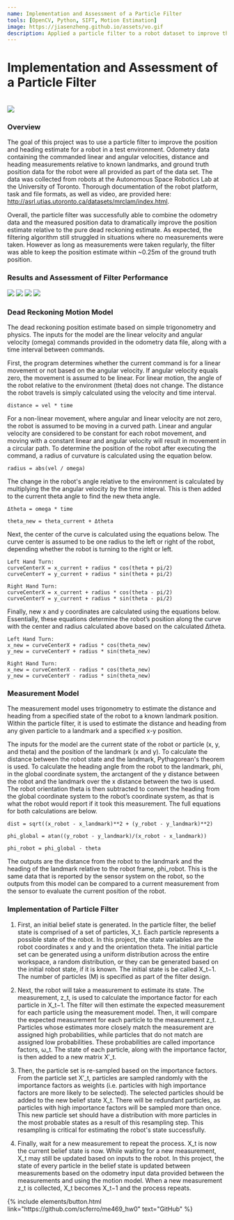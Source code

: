 ```yaml
---
name: Implementation and Assessment of a Particle Filter 
tools: [OpenCV, Python, SIFT, Motion Estimation]
image: https://jiasenzheng.github.io/assets/vo.gif
description: Applied a particle filter to a robot dataset to improve the position estimate of the robot. 
---
```


# Implementation and Assessment of a Particle Filter 
<br>

<img src="{{ site.url }}{{ site.baseurl }}/assets/particle_filter_5.png"/>


### Overview
The goal of this project was to use a particle filter to improve the position and heading estimate for a robot in a test environment. Odometry data containing the commanded linear and angular velocities, distance and heading measurements relative to known landmarks, and ground truth position data for the robot were all provided as part of the data set. The data was collected from robots at the Autonomous Space Robotics Lab at the University of Toronto. Thorough documentation of the robot platform, task and file formats, as well as video, are provided here: http://asrl.utias.utoronto.ca/datasets/mrclam/index.html.

Overall, the particle filter was successfully able to combine the odometry data and the measured position data to dramatically improve the position estimate relative to the pure dead reckoning estimate. As expected, the filtering algorithm still struggled in situations where no measurements were taken. However as long as measurements were taken regularly, the filter was able to keep the position estimate within ~0.25m of the ground truth position. 


### Results and Assessment of Filter Performance
<img src="{{ site.url }}{{ site.baseurl }}/assets/particle_filter_1.png"/>
<img src="{{ site.url }}{{ site.baseurl }}/assets/particle_filter_2.png"/>
<img src="{{ site.url }}{{ site.baseurl }}/assets/particle_filter_3.png"/>
<img src="{{ site.url }}{{ site.baseurl }}/assets/particle_filter_4.png"/>

### Dead Reckoning Motion Model
The dead reckoning position estimate based on simple trigonometry and physics. The inputs for the model are the linear velocity and angular velocity (omega) commands provided in the odometry data file, along with a time interval between commands. 

First, the program determines whether the current command is for a linear movement or not based on the angular velocity. If angular velocity equals zero, the movement is assumed to be linear. For linear motion, the angle of the robot relative to the environment (theta) does not change. The distance the robot travels is simply calculated using the velocity and time interval.

    distance = vel * time

For a non-linear movement, where angular and linear velocity are not zero, the robot is assumed to be moving in a curved path. Linear and angular velocity are considered to be constant for each robot movement, and moving with a constant linear and angular velocity will result in movement in a circular path. To determine the position of the robot after executing the command, a radius of curvature is calculated using the equation below. 

    radius = abs(vel / omega)

The change in the robot's angle relative to the environment is calculated by multiplying the the angular velocity by the time interval. This is then added to the current theta angle to find the new theta angle. 

    Δtheta = omega * time

    theta_new = theta_current + Δtheta

Next, the center of the curve is calculated using the equations below. The curve center is assumed to be one radius to the left or right of the robot, depending whether the robot is turning to the right or left. 

    Left Hand Turn:
    curveCenterX = x_current + radius * cos(theta + pi/2)
    curveCenterY = y_current + radius * sin(theta + pi/2)

    Right Hand Turn:
    curveCenterX = x_current + radius * cos(theta - pi/2)
    curveCenterY = y_current + radius * sin(theta - pi/2)

Finally, new x and y coordinates are calculated using the equations below. Essentially, these equations determine the robot’s position along the curve with the center and radius calculated above based on the calculated Δtheta. 

    Left Hand Turn:
    x_new = curveCenterX + radius * cos(theta_new)
    y_new = curveCenterY + radius * sin(theta_new)

    Right Hand Turn:
    x_new = curveCenterX - radius * cos(theta_new)
    y_new = curveCenterY - radius * sin(theta_new)


### Measurement Model
The measurement model uses trigonometry to estimate the distance and heading from a specified state of the robot to a known landmark position. Within the particle filter, it is used to estimate the distance and heading from any given particle to a landmark and a specified x-y position. 

The inputs for the model are the current state of the robot or particle (x, y, and theta) and the position of the landmark (x and y). To calculate the distance between the robot state and the landmark, Pythagorean's theorem is used. To calculate the heading angle from the robot to the landmark, phi, in the global coordinate system, the arctangent of the y distance between the robot and the landmark over the x distance between the two is used. The robot orientation theta is then subtracted to convert the heading from the global coordinate system to the robot’s coordinate system, as that is what the robot would report if it took this measurement. The full equations for both calculations are below. 

    dist = sqrt((x_robot - x_landmark)**2 + (y_robot - y_landmark)**2)

    phi_global = atan((y_robot - y_landmark)/(x_robot - x_landmark))

    phi_robot = phi_global - theta

The outputs are the distance from the robot to the landmark and the heading of the landmark relative to the robot frame, phi_robot. This is the same data that is reported by the sensor system on the robot, so the outputs from this model can be compared to a current measurement from the sensor to evaluate the current position of the robot. 


### Implementation of Particle Filter

1. First, an initial belief state is generated. In the particle filter, the belief state is comprised of a set of particles, X_t. Each particle represents a possible state of the robot. In this project, the state variables are the robot coordinates x and y and the orientation theta. The initial particle set can be generated using a uniform distribution across the entire workspace, a random distribution, or they can be generated based on the initial robot state, if it is known. The initial state is be called X_t−1. The number of particles (M) is specified as part of the filter design. 

2. Next, the robot will take a measurement to estimate its state. The measurement, z_t, is used to calculate the importance factor for each particle in X_t−1. The filter will then estimate the expected measurement for each particle using the measurement model. Then, it will compare the expected measurement for each particle to the measurement z_t. Particles whose estimates more closely match the measurement are assigned high probabilities, while particles that do not match are assigned low probabilities. These probabilities are called importance factors, ω_t.  The state of each particle, along with the importance factor, is then added to a new matrix 
X′_t. 

3. Then, the particle set is re-sampled based on the importance factors. From the particle set X′_t, particles are sampled randomly with the importance factors as weights (i.e. particles with high importance factors are more likely to be selected). The selected particles should be added to the new belief state X_t. There will be redundant particles, as particles with high importance factors will be sampled more than once. This new particle set should have a distribution with more particles in the most probable states as a result of this resampling step. This resampling is critical for estimating the robot's state successfully.  

4. Finally, wait for a new measurement to repeat the process. X_t is now the current belief state is now. While waiting for a new measurement, X_t may still be updated based on inputs to the robot. In this project, the state of every particle in the belief state is updated between measurements based on the odometry input data provided between the measurements and using the motion model. When a new measurement z_t is collected, X_t becomes X_t−1 and the process repeats.  

<p class="text-center">
{% include elements/button.html link="https://github.com/scferro/me469_hw0" text="GitHub" %}
</p>